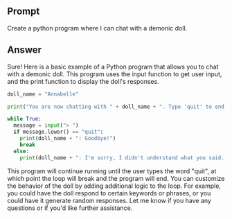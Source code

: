 ## Prompt
Create a python program where I can chat with a demonic doll.

## Answer

Sure! Here is a basic example of a Python program that allows you to chat with a demonic doll. This program uses the input function to get user input, and the print function to display the doll's responses.

```python
doll_name = "Annabelle"

print("You are now chatting with " + doll_name + ". Type 'quit' to end the conversation.")

while True:
  message = input("> ")
  if message.lower() == "quit":
    print(doll_name + ": Goodbye!")
    break
  else:
    print(doll_name + ": I'm sorry, I didn't understand what you said. Could you repeat that?")
```

This program will continue running until the user types the word "quit", at which point the loop will break and the program will end. You can customize the behavior of the doll by adding additional logic to the loop. For example, you could have the doll respond to certain keywords or phrases, or you could have it generate random responses. Let me know if you have any questions or if you'd like further assistance.